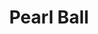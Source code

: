 ---
title: Pearl Ball
developer: Tang WeiChun
image: PearlBall.jpg
link: https://itunes.apple.com/us/app/pearl-ball-hd/id590815666
ios: https://itunes.apple.com/us/app/pearl-ball-hd/id590815666
flash: http://freegameshome.net/games/pearl-ball-hd.html
---